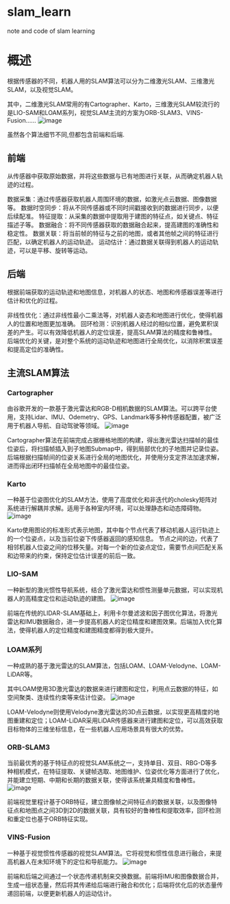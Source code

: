 # slam_learn
note and code of slam learning



# 概述
根据传感器的不同，机器人用的SLAM算法可以分为二维激光SLAM、三维激光SLAM，以及视觉SLAM。

其中，二维激光SLAM常用的有Cartographer、Karto，三维激光SLAM较流行的是LIO-SAM和LOAM系列，视觉SLAM主流的方案为ORB-SLAM3、VINS-Fusion……
![image](https://github.com/wangdada-love/slam_learn/assets/80090934/2db417d7-178f-4419-897a-7595713b6dd4)

虽然各个算法细节不同,但都包含前端和后端.
## 前端
从传感器中获取原始数据，并将这些数据与已有地图进行关联，从而确定机器人轨迹的过程。

数据采集：通过传感器获取机器人周围环境的数据，如激光点云数据、图像数据等。
数据时空同步：将从不同传感器或不同时间戳接收到的数据进行同步，以便后续配准。
特征提取：从采集的数据中提取用于建图的特征点，如关键点、特征描述子等。
数据融合：将不同传感器获取的数据融合起来，提高建图的准确性和稳定性。
数据关联：将当前帧的特征与之前的地图，或者其他帧之间的特征进行匹配，以确定机器人的运动轨迹。
运动估计：通过数据关联得到机器人的运动轨迹，可以是平移、旋转等运动。

## 后端
根据前端获取的运动轨迹和地图信息，对机器人的状态、地图和传感器误差等进行估计和优化的过程。

非线性优化：通过非线性最小二乘法等，对机器人姿态和地图进行优化，使得机器人的位置和地图更加准确。
回环检测：识别机器人经过的相似位置，避免累积误差的产生。可以有效降低机器人的定位误差，提高SLAM算法的精度和鲁棒性。
后端优化的关键，是对整个系统的运动轨迹和地图进行全局优化，以消除积累误差和提高定位的准确性。

## 主流SLAM算法
### Cartographer
由谷歌开发的一款基于激光雷达和RGB-D相机数据的SLAM算法。可以跨平台使用，支持Lidar、IMU、Odemetry、GPS、Landmark等多种传感器配置，被广泛用于机器人导航、自动驾驶等领域。
![image](https://github.com/wangdada-love/slam_learn/assets/80090934/059cc363-363e-485f-85b4-b5b24a039953)

Cartographer算法在前端完成占据栅格地图的构建，得出激光雷达扫描帧的最佳位姿后，将扫描帧插入到子地图Submap中，得到局部优化的子地图并记录位姿。
后端根据扫描帧间的位姿关系进行全局的地图优化，并使用分支定界法加速求解，进而得出闭环扫描帧在全局地图中的最佳位姿。

### Karto
一种基于位姿图优化的SLAM方法，使用了高度优化和非迭代的cholesky矩阵对系统进行解耦并求解。适用于各种室内环境，可以处理静态和动态障碍物。
![image](https://github.com/wangdada-love/slam_learn/assets/80090934/ccd2f7fb-b277-4bd5-9259-b87820b460c8)

Karto使用图论的标准形式表示地图，其中每个节点代表了移动机器人运行轨迹上的一个位姿点，以及当前位姿下传感器返回的感知信息。
节点之间的边，代表了相邻机器人位姿之间的位移矢量。对每一个新的位姿点定位，需要节点间匹配关系和边带来的约束，保持定位估计误差的前后一致。

### LIO-SAM
一种新型的激光惯性导航系统，结合了激光雷达和惯性测量单元数据，可以实现机器人的高精度定位和运动轨迹的建图。
![image](https://github.com/wangdada-love/slam_learn/assets/80090934/90624254-6d26-4f21-998a-bad87cf6d17b)

前端在传统的LIDAR-SLAM基础上，利用卡尔曼滤波和因子图优化算法，将激光雷达和IMU数据融合，进一步提高机器人的定位精度和建图效果。后端加入优化算法，使得机器人的定位精度和建图精度都得到极大提升。

### LOAM系列
一种成熟的基于激光雷达的SLAM算法，包括LOAM、LOAM-Velodyne、LOAM-LiDAR等。

其中LOAM使用3D激光雷达的数据来进行建图和定位，利用点云数据的特征，如空间聚类、连续性约束等来估计位姿。
![image](https://github.com/wangdada-love/slam_learn/assets/80090934/5a5bef40-b5f5-4f6f-bbd5-972fab4e0008)

LOAM-Velodyne则使用Velodyne激光雷达的3D点云数据，以实现更高精度的地图重建和定位；LOAM-LiDAR采用LiDAR传感器来进行建图和定位，可以高效获取目标物体的三维坐标信息，在一些机器人应用场景具有很大的优势。

### ORB-SLAM3
当前最优秀的基于特征点的视觉SLAM系统之一，支持单目、双目、RBG-D等多种相机模式，在特征提取、关键帧选取、地图维护、位姿优化等方面进行了优化，并能建立短期、中期和长期的数据关联，使得该系统兼具精度和鲁棒性。
![image](https://github.com/wangdada-love/slam_learn/assets/80090934/694dc6c0-8075-4f9f-b249-8a27398405a3)

前端视觉里程计基于ORB特征，建立图像帧之间特征点的数据关联，以及图像特征点和地图点之间3D到2D的数据关联，具有较好的鲁棒性和提取效率，回环检测和重定位也基于ORB特征实现。

### VINS-Fusion
一种基于视觉惯性传感器的视觉SLAM算法。它将视觉和惯性信息进行融合，来提高机器人在未知环境下的定位和导航能力。
![image](https://github.com/wangdada-love/slam_learn/assets/80090934/fcdedd51-f4ac-4e50-aa26-029696efa110)

前端和后端之间通过一个状态传递机制来交换数据。前端将IMU和图像数据合并，生成一组状态量，然后将其传递给后端进行融合和优化；后端将优化后的状态量传递回前端，以便更新机器人的运动估计。
